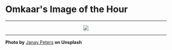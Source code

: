 # Omkaar's Image of the Hour

---

<div align="center">

<a href="https://unsplash.com/photos/girl-celebrates-with-an-american-flag-and-sunglasses-0TEKxzVLki8">
  <img src="https://images.unsplash.com/photo-1750378057935-ec216313425a?crop=entropy&cs=tinysrgb&fit=max&fm=jpg&ixid=M3w3NjA2Nzh8MHwxfHJhbmRvbXx8fHx8fHx8fDE3NTI0NjU2MDB8&ixlib=rb-4.1.0&q=80&w=1080" style="max-width:100%; height:auto;">
</a>



</div>

---

**Photo by** [Janay Peters](https://unsplash.com/@jpetersbydesign) **on Unsplash**
